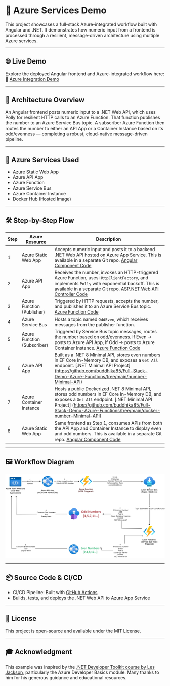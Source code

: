 # 📘 Azure Services Demo

This project showcases a full-stack Azure-integrated workflow built with Angular and .NET. It demonstrates how numeric input from a frontend is processed through a resilient, message-driven architecture using multiple Azure services.  

---

## 🌐 Live Demo

Explore the deployed Angular frontend and Azure-integrated workflow here:  
🔗 [Azure Integration Demo](https://delightful-desert-009c44900-preview.eastasia.2.azurestaticapps.net/azure-integration-demo)

---

## 🚀 Architecture Overview

An Angular frontend posts numeric input to a .NET Web API, which uses Polly for resilient HTTP calls to an Azure Function. That function publishes the number to an Azure Service Bus topic. A subscriber Azure Function then routes the number to either an API App or a Container Instance based on its odd/evenness — completing a robust, cloud-native message-driven pipeline.

---

## 🧩 Azure Services Used

- Azure Static Web App
- Azure API App
- Azure Function
- Azure Service Bus
- Azure Container Instance
- Docker Hub (Hosted Image)

---

## 🛠️ Step-by-Step Flow

| Step | Azure Resource             | Description |
|------|----------------------------|-------------|
| 1    | Azure Static Web App       | Accepts numeric input and posts it to a backend .NET Web API hosted on Azure App Service. This is available in a separate Git repo. [Angular Component Code](https://github.com/buddhika85/Full-Stack-Demo-App/blob/main/Emp.Angular/src/app/components/azure-demo/azure-data-form/azure-data-form.ts) |
| 2    | Azure API App              | Receives the number, invokes an HTTP-triggered Azure Function, uses `HttpClientFactory`, and implements `Polly` with exponential backoff. This is available in a separate Git repo. [ASP.NET Web API Controller Code](https://github.com/buddhika85/Full-Stack-Demo-App/blob/main/Backend/Emp.Api/Controllers/AzureIntegrationController.cs) |
| 3    | Azure Function (Publisher) | Triggered by HTTP requests, accepts the number, and publishes it to an Azure Service Bus topic. [Azure Function Code](https://github.com/buddhika85/Full-Stack-Demo-Azure-Functions/blob/main/interview-azure-function-app/PushToAzureServiceBus.cs) |
| 4    | Azure Service Bus          | Hosts a topic named `OddEven`, which receives messages from the publisher function. |
| 5    | Azure Function (Subscriber)| Triggered by Service Bus topic messages, routes the number based on odd/evenness. If Even → posts to Azure API App, If Odd → posts to Azure Container Instance. [Azure Function Code](https://github.com/buddhika85/Full-Stack-Demo-Azure-Functions/blob/main/interview-azure-function-app/SubscribeServiceBusTopicAzureFunction.cs) |
| 6    | Azure API App              | Built as a .NET 8 Minimal API, stores even numbers in EF Core In-Memory DB, and exposes a `Get All` endpoint. [.NET Minimal API Project] (https://github.com/buddhika85/Full-Stack-Demo-Azure-Functions/tree/main/number-Minimal-API) |
| 7    | Azure Container Instance   | Hosts a public Dockerized .NET 8 Minimal API, stores odd numbers in EF Core In-Memory DB, and exposes a `Get All` endpoint. [.NET Minimal API Project] (https://github.com/buddhika85/Full-Stack-Demo-Azure-Functions/tree/main/docker-number-Minimal-API) |
| 8    | Azure Static Web App       | Same frontend as Step 1, consumes APIs from both the API App and Container Instance to display even and odd numbers. This is available in a separate Git repo. [Angular Component Code](https://github.com/buddhika85/Full-Stack-Demo-App/blob/main/Emp.Angular/src/app/components/azure-demo/azure-data-form/azure-data-form.ts) |

---

## 🖼️ Workflow Diagram

![Workflow Diagram](https://raw.githubusercontent.com/buddhika85/Full-Stack-Demo-Azure-Functions/main/azure-demo-workflow-diagram.png)

---

## 📦 Source Code & CI/CD

- CI/CD Pipeline: Built with [GitHub Actions](https://github.com/buddhika85/Full-Stack-Demo-Azure-Functions/actions)
- Builds, tests, and deploys the .NET Web API to Azure App Service

---

## 📄 License

This project is open-source and available under the MIT License.

---

## 🎓 Acknowledgment
This example was inspired by the [.NET Developer Toolkit course  by Les Jackson](https://lesjackson.net/course/dotnet-developer-toolkit), particularly the Azure Developer Basics module. Many thanks to him for his generous guidance and educational resources.

